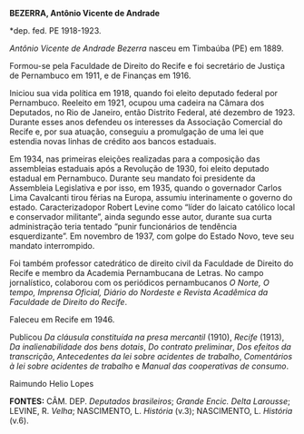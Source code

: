 **BEZERRA, Antônio Vicente de Andrade**

\*dep. fed. PE 1918-1923.

*Antônio Vicente de Andrade Bezerra* nasceu em Timbaúba (PE) em 1889.

Formou-se pela Faculdade de Direito do Recife e foi secretário de
Justiça de Pernambuco em 1911, e de Finanças em 1916.

Iniciou sua vida política em 1918, quando foi eleito deputado federal
por Pernambuco. Reeleito em 1921, ocupou uma cadeira na Câmara dos
Deputados, no Rio de Janeiro, então Distrito Federal, até dezembro de
1923. Durante esses anos defendeu os interesses da Associação Comercial
do Recife e, por sua atuação, conseguiu a promulgação de uma lei que
estendia novas linhas de crédito aos bancos estaduais.

Em 1934, nas primeiras eleições realizadas para a composição das
assembleias estaduais após a Revolução de 1930, foi eleito deputado
estadual em Pernambuco. Durante seu mandato foi presidente da Assembleia
Legislativa e por isso, em 1935, quando o governador Carlos Lima
Cavalcanti tirou férias na Europa, assumiu interinamente o governo do
estado. Caracterizadopor Robert Levine como “líder do laicato católico
local e conservador militante”, ainda segundo esse autor, durante sua
curta administração teria tentado “punir funcionários de tendência
esquerdizante”. Em novembro de 1937, com golpe do Estado Novo, teve seu
mandato interrompido.

Foi também professor catedrático de direito civil da Faculdade de
Direito do Recife e membro da Academia Pernambucana de Letras. No campo
jornalístico, colaborou com os periódicos pernambucanos *O Norte, O
tempo, Imprensa Oficial, Diário do Nordeste e Revista Acadêmica da
Faculdade de Direito do Recife*.

Faleceu em Recife em 1946.

Publicou *Da cláusula constituída na presa mercantil* (1910), *Recife*
(1913), *Da inalienabilidade* *dos bens dotais*, *Do contrato
preliminar*, *Dos efeitos da transcrição*, *Antecedentes da lei sobre*
*acidentes de trabalho*, *Comentários à lei sobre acidentes de trabalho*
e *Manual das* *cooperativas de consumo*.

Raimundo Helio Lopes

**FONTES:** CÂM. DEP. *Deputados brasileiros*; *Grande Encic. Delta
Larousse*; LEVINE, R. *Velha*; NASCIMENTO, L. *História* (v.3);
NASCIMENTO, L. *História* (v.6).
